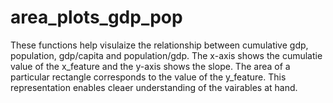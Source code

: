 # area_plots_gdp_pop

These functions help visulaize the relationship between cumulative gdp, population, gdp/capita and population/gdp. The x-axis shows the cumulatie value of the x_feature and the y-axis shows the slope. The area of a particular rectangle corresponds to the value of the y_feature. This representation enables cleaer
understanding of the vairables at hand.
